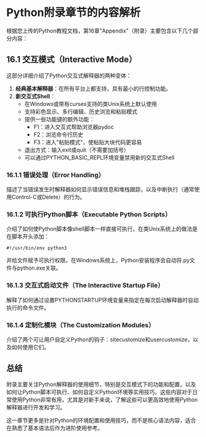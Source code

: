 # Python附录章节的内容解析

根据您上传的Python教程文档，第16章"Appendix"（附录）主要包含以下几个部分内容：

## 16.1 交互模式（Interactive Mode）

这部分详细介绍了Python交互式解释器的两种变体：

1. **经典基本解释器**：在所有平台上都支持，具有最小的行控制功能。
2. **新交互式Shell**：
   - 在Windows或带有curses支持的类Unix系统上默认使用
   - 支持彩色显示、多行编辑、历史浏览和粘贴模式
   - 提供一些功能键的额外功能：
     - F1：进入交互式帮助浏览器pydoc
     - F2：浏览命令行历史
     - F3：进入"粘贴模式"，使粘贴大块代码更容易
   - 退出方式：输入exit或quit（不需要加括号）
   - 可以通过PYTHON_BASIC_REPL环境变量禁用新的交互式Shell

### 16.1.1 错误处理（Error Handling）

描述了当错误发生时解释器如何显示错误信息和堆栈跟踪，以及中断执行（通常使用Control-C或Delete）的行为。

### 16.1.2 可执行Python脚本（Executable Python Scripts）

介绍了如何使Python脚本像shell脚本一样直接可执行，在类Unix系统上的做法是在脚本开头添加：

```
#!/usr/bin/env python3
```

并给文件赋予可执行权限。在Windows系统上，Python安装程序会自动将.py文件与python.exe关联。

### 16.1.3 交互式启动文件（The Interactive Startup File）

解释了如何通过设置PYTHONSTARTUP环境变量来指定在每次启动解释器时自动执行的命令文件。

### 16.1.4 定制化模块（The Customization Modules）

介绍了两个可让用户自定义Python的钩子：sitecustomize和usercustomize，以及如何使用它们。

## 总结

附录主要关注Python解释器的使用细节，特别是交互模式下的功能和配置，以及如何让Python脚本可执行、如何自定义Python环境等实用技巧。这些内容对于日常使用Python非常有用，尤其是对新手来说，了解这些可以更高效地使用Python解释器进行开发和学习。

这一章节更多是针对Python的环境配置和使用技巧，而不是核心语法内容，适合在熟悉了基本语法后作为进阶使用参考。